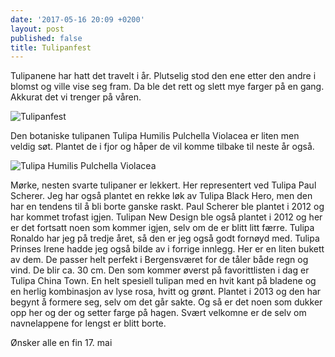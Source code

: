 ```yaml
---
date: '2017-05-16 20:09 +0200'
layout: post
published: false
title: Tulipanfest
---
```


Tulipanene har hatt det travelt i år. Plutselig stod den ene etter den andre i blomst og ville vise seg fram. Da ble det rett og slett mye farger på en gang. Akkurat det vi trenger på våren.

![Tulipanfest]({{site.baseurl}}/assets/img/Tulipanfest.JPG)

Den botaniske tulipanen Tulipa Humilis Pulchella Violacea er liten men veldig søt. Plantet de i fjor og håper de vil komme tilbake til neste år også.

![Tulipa Humilis Pulchella Violacea]({{site.baseurl}}/assets/img/Tulipa%20Humilis%20Pulchella%20Violacea.JPG)

Mørke, nesten svarte tulipaner er lekkert. Her representert ved Tulipa Paul Scherer. Jeg har også plantet en rekke løk av Tulipa Black Hero, men den har en tendens til å bli borte ganske raskt. Paul Scherer ble plantet i 2012 og har kommet trofast igjen. 
Tulipan New Design ble også plantet i 2012 og her er det fortsatt noen som kommer igjen, selv om de er blitt litt færre.
Tulipa Ronaldo har jeg på tredje året, så den er jeg også godt fornøyd med. 
Tulipa Prinses Irene hadde jeg også bilde av i forrige innlegg. Her er en liten bukett av dem. De passer helt perfekt i Bergensværet for de tåler både regn og vind. De blir ca. 30 cm. 
Den som kommer øverst på favorittlisten i dag er Tulipa China Town. En helt spesiell tulipan med en hvit kant på bladene og en herlig kombinasjon av lyse rosa, hvitt og grønt. Plantet i 2013 og den har begynt å formere seg, selv om det går sakte. 
Og så er det noen som dukker opp her og der og setter farge på hagen. Svært velkomne er de selv om navnelappene for lengst er blitt borte.

Ønsker alle en fin 17. mai 
